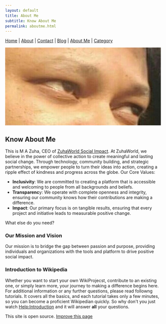 ```yaml
---
layout: default
title: About Me
subtitle: Know About Me
permalink: aboutme.html
---
```

[Home](./) | [About](./about) | [Contact](./contact) | [Blog](./blog) | [About Me](./aboutme.html) | [Category](./category)

![M A Zuha Avatar](/assets/img/mazuha-avatar.png)

## Know About Me

This is M A Zuha, CEO of [ZuhaWorld Social Impact](https://zuhaworld.com). At ZuhaWorld, we believe in the power of collective action to create meaningful and lasting social change. Through technology, community building, and strategic partnerships, we empower people to turn their ideas into action, creating a ripple effect of kindness and progress across the globe. Our Core Values:

- **Inclusivity**: We are committed to creating a platform that is accessible and welcoming to people from all backgrounds and beliefs.
- **Transparenc**y: We operate with complete openness and integrity, ensuring our community knows how their contributions are making a difference.
- **Impact**: Our primary focus is on tangible results, ensuring that every project and initiative leads to measurable positive change.

What else do you need?

### Our Mission and Vision

Our mission is to bridge the gap between passion and purpose, providing individuals and organizations with the tools and platform to drive positive social impact. 

### Introduction to Wikipedia
Whether you want to start your own WikiProjecst, contribute to an existing one, or simply learn more, your journey to making a difference begins here. For additional information or any further questions, please read followng tutorials. It covers all the basics, and each tutorial takes only a few minutes, so you can become a proficient Wikipedian quickly. So why don't you just watch [Help:Introduction](https://en.wikipedia.org/wiki/Help:Introduction) and it will answer **all** your questions.

This site is open source. [Improve this page](https://github.com/armandsl/armandsl.github.io/edit/main/index.md)
